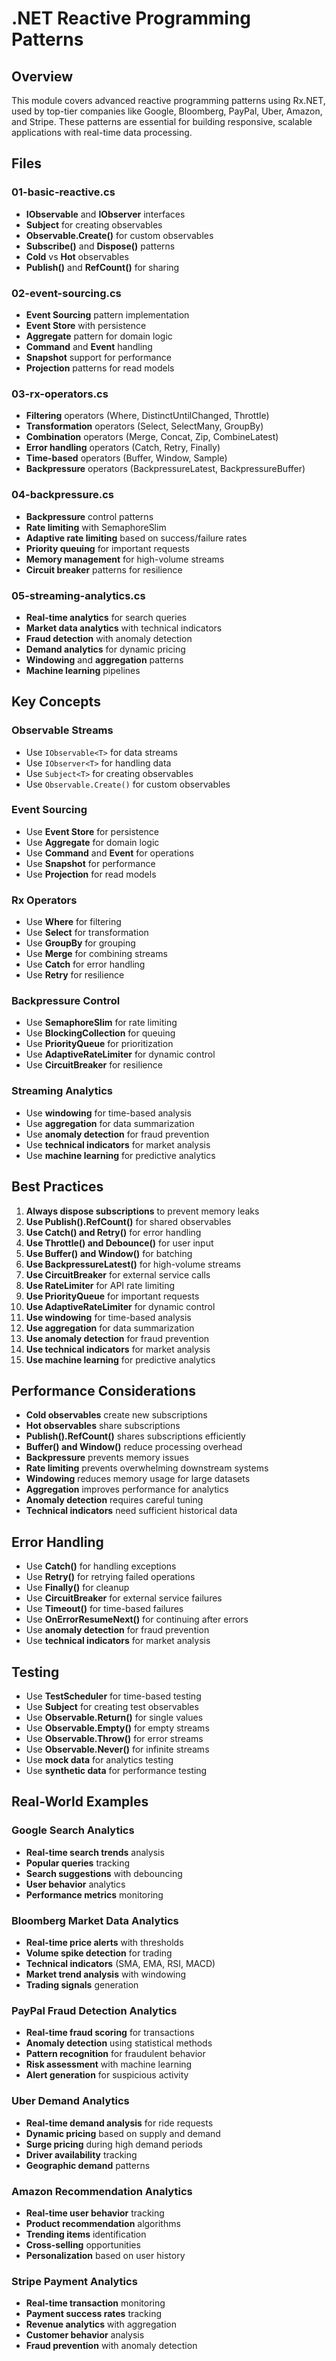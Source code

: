 # .NET Reactive Programming Patterns

## Overview
This module covers advanced reactive programming patterns using Rx.NET, used by top-tier companies like Google, Bloomberg, PayPal, Uber, Amazon, and Stripe. These patterns are essential for building responsive, scalable applications with real-time data processing.

## Files

### 01-basic-reactive.cs
- **IObservable<T>** and **IObserver<T>** interfaces
- **Subject<T>** for creating observables
- **Observable.Create()** for custom observables
- **Subscribe()** and **Dispose()** patterns
- **Cold** vs **Hot** observables
- **Publish()** and **RefCount()** for sharing

### 02-event-sourcing.cs
- **Event Sourcing** pattern implementation
- **Event Store** with persistence
- **Aggregate** pattern for domain logic
- **Command** and **Event** handling
- **Snapshot** support for performance
- **Projection** patterns for read models

### 03-rx-operators.cs
- **Filtering** operators (Where, DistinctUntilChanged, Throttle)
- **Transformation** operators (Select, SelectMany, GroupBy)
- **Combination** operators (Merge, Concat, Zip, CombineLatest)
- **Error handling** operators (Catch, Retry, Finally)
- **Time-based** operators (Buffer, Window, Sample)
- **Backpressure** operators (BackpressureLatest, BackpressureBuffer)

### 04-backpressure.cs
- **Backpressure** control patterns
- **Rate limiting** with SemaphoreSlim
- **Adaptive rate limiting** based on success/failure rates
- **Priority queuing** for important requests
- **Memory management** for high-volume streams
- **Circuit breaker** patterns for resilience

### 05-streaming-analytics.cs
- **Real-time analytics** for search queries
- **Market data analytics** with technical indicators
- **Fraud detection** with anomaly detection
- **Demand analytics** for dynamic pricing
- **Windowing** and **aggregation** patterns
- **Machine learning** pipelines

## Key Concepts

### Observable Streams
- Use `IObservable<T>` for data streams
- Use `IObserver<T>` for handling data
- Use `Subject<T>` for creating observables
- Use `Observable.Create()` for custom observables

### Event Sourcing
- Use **Event Store** for persistence
- Use **Aggregate** for domain logic
- Use **Command** and **Event** for operations
- Use **Snapshot** for performance
- Use **Projection** for read models

### Rx Operators
- Use **Where** for filtering
- Use **Select** for transformation
- Use **GroupBy** for grouping
- Use **Merge** for combining streams
- Use **Catch** for error handling
- Use **Retry** for resilience

### Backpressure Control
- Use **SemaphoreSlim** for rate limiting
- Use **BlockingCollection** for queuing
- Use **PriorityQueue** for prioritization
- Use **AdaptiveRateLimiter** for dynamic control
- Use **CircuitBreaker** for resilience

### Streaming Analytics
- Use **windowing** for time-based analysis
- Use **aggregation** for data summarization
- Use **anomaly detection** for fraud prevention
- Use **technical indicators** for market analysis
- Use **machine learning** for predictive analytics

## Best Practices

1. **Always dispose subscriptions** to prevent memory leaks
2. **Use Publish().RefCount()** for shared observables
3. **Use Catch() and Retry()** for error handling
4. **Use Throttle() and Debounce()** for user input
5. **Use Buffer() and Window()** for batching
6. **Use BackpressureLatest()** for high-volume streams
7. **Use CircuitBreaker** for external service calls
8. **Use RateLimiter** for API rate limiting
9. **Use PriorityQueue** for important requests
10. **Use AdaptiveRateLimiter** for dynamic control
11. **Use windowing** for time-based analysis
12. **Use aggregation** for data summarization
13. **Use anomaly detection** for fraud prevention
14. **Use technical indicators** for market analysis
15. **Use machine learning** for predictive analytics

## Performance Considerations

- **Cold observables** create new subscriptions
- **Hot observables** share subscriptions
- **Publish().RefCount()** shares subscriptions efficiently
- **Buffer() and Window()** reduce processing overhead
- **Backpressure** prevents memory issues
- **Rate limiting** prevents overwhelming downstream systems
- **Windowing** reduces memory usage for large datasets
- **Aggregation** improves performance for analytics
- **Anomaly detection** requires careful tuning
- **Technical indicators** need sufficient historical data

## Error Handling

- Use **Catch()** for handling exceptions
- Use **Retry()** for retrying failed operations
- Use **Finally()** for cleanup
- Use **CircuitBreaker** for external service failures
- Use **Timeout()** for time-based failures
- Use **OnErrorResumeNext()** for continuing after errors
- Use **anomaly detection** for fraud prevention
- Use **technical indicators** for market analysis

## Testing

- Use **TestScheduler** for time-based testing
- Use **Subject<T>** for creating test observables
- Use **Observable.Return()** for single values
- Use **Observable.Empty()** for empty streams
- Use **Observable.Throw()** for error streams
- Use **Observable.Never()** for infinite streams
- Use **mock data** for analytics testing
- Use **synthetic data** for performance testing

## Real-World Examples

### Google Search Analytics
- **Real-time search trends** analysis
- **Popular queries** tracking
- **Search suggestions** with debouncing
- **User behavior** analytics
- **Performance metrics** monitoring

### Bloomberg Market Data Analytics
- **Real-time price alerts** with thresholds
- **Volume spike detection** for trading
- **Technical indicators** (SMA, EMA, RSI, MACD)
- **Market trend analysis** with windowing
- **Trading signals** generation

### PayPal Fraud Detection Analytics
- **Real-time fraud scoring** for transactions
- **Anomaly detection** using statistical methods
- **Pattern recognition** for fraudulent behavior
- **Risk assessment** with machine learning
- **Alert generation** for suspicious activity

### Uber Demand Analytics
- **Real-time demand analysis** for ride requests
- **Dynamic pricing** based on supply and demand
- **Surge pricing** during high demand periods
- **Driver availability** tracking
- **Geographic demand** patterns

### Amazon Recommendation Analytics
- **Real-time user behavior** tracking
- **Product recommendation** algorithms
- **Trending items** identification
- **Cross-selling** opportunities
- **Personalization** based on user history

### Stripe Payment Analytics
- **Real-time transaction** monitoring
- **Payment success rates** tracking
- **Revenue analytics** with aggregation
- **Customer behavior** analysis
- **Fraud prevention** with anomaly detection